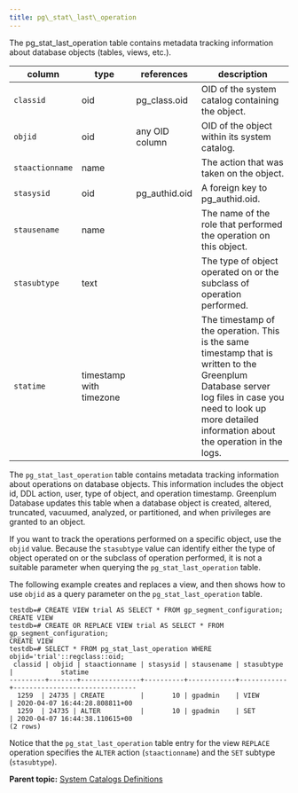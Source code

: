 ```yaml
---
title: pg\_stat\_last\_operation 
---
```


The pg\_stat\_last\_operation table contains metadata tracking information about database objects \(tables, views, etc.\).

|column|type|references|description|
|------|----|----------|-----------|
|`classid`|oid|pg\_class.oid|OID of the system catalog containing the object.|
|`objid`|oid|any OID column|OID of the object within its system catalog.|
|`staactionname`|name| |The action that was taken on the object.|
|`stasysid`|oid|pg\_authid.oid|A foreign key to pg\_authid.oid.|
|`stausename`|name| |The name of the role that performed the operation on this object.|
|`stasubtype`|text| |The type of object operated on or the subclass of operation performed.|
|`statime`|timestamp with timezone| |The timestamp of the operation. This is the same timestamp that is written to the Greenplum Database server log files in case you need to look up more detailed information about the operation in the logs.|

The `pg_stat_last_operation` table contains metadata tracking information about operations on database objects. This information includes the object id, DDL action, user, type of object, and operation timestamp. Greenplum Database updates this table when a database object is created, altered, truncated, vacuumed, analyzed, or partitioned, and when privileges are granted to an object.

If you want to track the operations performed on a specific object, use the `objid` value. Because the `stasubtype` value can identify either the type of object operated on or the subclass of operation performed, it is not a suitable parameter when querying the `pg_stat_last_operation` table.

The following example creates and replaces a view, and then shows how to use `objid` as a query parameter on the `pg_stat_last_operation` table.

```
testdb=# CREATE VIEW trial AS SELECT * FROM gp_segment_configuration;
CREATE VIEW
testdb=# CREATE OR REPLACE VIEW trial AS SELECT * FROM gp_segment_configuration;
CREATE VIEW
testdb=# SELECT * FROM pg_stat_last_operation WHERE objid='trial'::regclass::oid;
 classid | objid | staactionname | stasysid | stausename | stasubtype |            statime            
---------+-------+---------------+----------+------------+------------+-------------------------------
  1259  | 24735 | CREATE         |       10 | gpadmin    | VIEW       | 2020-04-07 16:44:28.808811+00
  1259  | 24735 | ALTER          |       10 | gpadmin    | SET        | 2020-04-07 16:44:38.110615+00
(2 rows)
```

Notice that the `pg_stat_last_operation` table entry for the view `REPLACE` operation specifies the `ALTER` action \(`staactionname`\) and the `SET` subtype \(`stasubtype`\).

**Parent topic:** [System Catalogs Definitions](../system_catalogs/catalog_ref-html.html)

